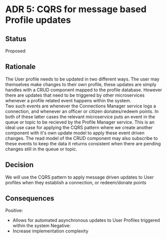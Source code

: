 # ADR 5: CQRS for message based Profile updates  

## Status
Proposed

## Rationale 
The User profile needs to be updated in two different ways. The user may themselves make changes to their own profile, these updates are simply handles with a CRUD component mapped to the profile database.
However there are updates that need to be triggered by other microservices whenever a profile related event happens within the system.  
Two such events are whenever the Connections Manager service logs a connection, and whenever an officer or citizen donates/redeem points. In both of these latter cases the relevant microservice puts an event in the queue or topic to be recieved by the Profile Manager service.
This is an ideal use case for applying the CQRS pattern where we create another component with it's own update model to apply these event driven changes. The read model of the CRUD component may also subscribe to these events to keep the data it returns consistent when there are pending changes still in the queue or topic.

## Decision 
We will use the CQRS pattern to apply message driven updates to User profiles when they establish a connection, or redeem/donate points

## Consequences
Positive:
+ Allows for automated asynchronous updates to User Profiles triggered within the system
Negative:
+ Increase implementation complexity
